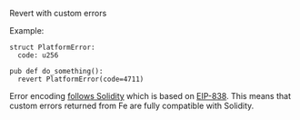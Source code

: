 Revert with custom errors

Example:

```
struct PlatformError:
  code: u256

pub def do_something():
  revert PlatformError(code=4711)
```

Error encoding [follows Solidity](https://docs.soliditylang.org/en/v0.8.4/abi-spec.html#errors) which is based on [EIP-838](https://github.com/ethereum/EIPs/issues/838). This means that custom errors returned from Fe are fully compatible with Solidity.
